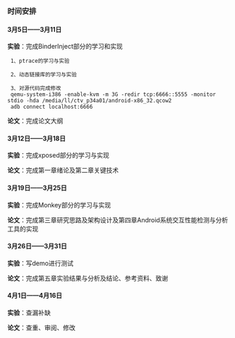 ### 时间安排

#### 3月5日——3月11日
**实验**：完成BinderInject部分的学习和实现

     1、ptrace的学习与实验
     
     2、动态链接库的学习与实验
     
     3、对源代码完成修改
     qemu-system-i386 -enable-kvm -m 3G -redir tcp:6666::5555 -monitor stdio -hda /media/ll/ctv_p34a01/android-x86_32.qcow2 
     adb connect localhost:6666
**论文**：完成论文大纲

#### 3月12日——3月18日

**实验**：完成xposed部分的学习与实现

**论文**：完成第一章绪论及第二章关键技术


#### 3月19日——3月25日

**实验**：完成Monkey部分的学习与实现

**论文**：完成第三章研究思路及架构设计及第四章Android系统交互性能检测与分析工具的实现

#### 3月26日——3月31日

**实验**：写demo进行测试

**论文**：完成第五章实验结果与分析及结论、参考资料、致谢

#### 4月1日——4月16日

**实验**：查漏补缺

**论文**：查重、审阅、修改
